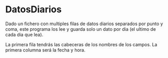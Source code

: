 # DatosDiarios

Dado un fichero con multiples filas de datos diarios separados por punto y coma, este programa los lee
 y guarda solo un dato por dia (el ultimo de cada dia que lea).

La primera fila tendrás las cabeceras de los nombres de los campos.
La primera columna será la fecha y hora. 

